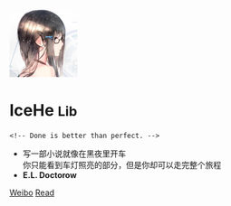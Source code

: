 <img src="_docsify/avatar-400.png" alt="avatar"  width="120px"/>

# IceHe <small>Lib</small>

    <!-- Done is better than perfect. -->

<!-- - [GitHub](https://github.com/IceHe) &nbsp;/&nbsp; [GitLab](https://gitlab.com/IceHe) &nbsp;/&nbsp; [Weibo](https://weibo.com/icedes) -->

- 写一部小说就像在黑夜里开车<br/>你只能看到车灯照亮的部分，但是你却可以走完整个旅程
- **E.L. Doctorow**

<!-- - Tech &nbsp;/&nbsp; Tool &nbsp;/&nbsp; Life &nbsp;/&nbsp; Favorite &nbsp;/&nbsp; Wiki -->

<!-- - Wiki：Never memorize something that you can look up. -->
<!-- - **Albert Einstein** -->

<!-- [Blog](https://icehe.me) -->

[Weibo](https://weibo.com/icedes)
[Read](#icehe39s-lib)

<!-- Ref : https://docsify.js.org/#/cover -->
